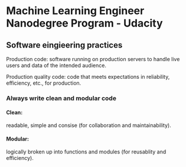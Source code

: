 # Machine Learning Engineer Nanodegree Program - Udacity

## Software eingieering practices

Production code: software running on production servers to handle live users and data of the intended audience. 

Production quality code: code that meets expectations in reliability, efficiency, etc., for production.

### Always write clean and modular code

#### Clean: 
readable, simple and consise (for collaboration and maintainability).
#### Modular: 
logically broken up into functions and modules (for reusablity and efficiency).
